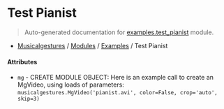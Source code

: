 # Test Pianist

> Auto-generated documentation for [examples.test_pianist](https://github.com/fourMs/MGT-python/blob/master/musicalgestures/examples/test_pianist.py) module.

- [Musicalgestures](..\README.md#musicalgestures-index) / [Modules](..\MODULES.md#musicalgestures-modules) / [Examples](index.md#examples) / Test Pianist

#### Attributes

- `mg` - CREATE MODULE OBJECT: Here is an example call to create an MgVideo, using loads of parameters: `musicalgestures.MgVideo('pianist.avi', color=False, crop='auto', skip=3)`
